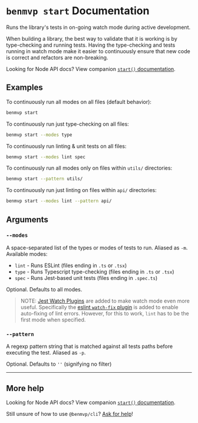 # `benmvp start` Documentation

Runs the library's tests in on-going watch mode during active development. 

When building a library, the best way to validate that it is working is by type-checking and running tests. Having the type-checking and tests running in watch mode make it easier to continuously ensure that new code is correct and refactors are non-breaking.

Looking for Node API docs? View companion [`start()` documentation](../api/start.md).

## Examples

To continuously run all modes on all files (default behavior):

```sh
benmvp start
```

To continuously run just type-checking on all files:

```sh
benmvp start --modes type
```

To continuously run linting & unit tests on all files:

```sh
benmvp start --modes lint spec
```

To continuously run all modes only on files within `utils/` directories:

```sh
benmvp start --pattern utils/
```

To continuously run just linting on files within `api/` directories:

```sh
benmvp start --modes lint --pattern api/
```

## Arguments

### `--modes`

A space-separated list of the types or modes of tests to run. Aliased as `-m`. Available modes:

- `lint` - Runs ESLint (files ending in `.ts` or `.tsx`)
- `type` - Runs Typescript type-checking (files ending in `.ts` or `.tsx`)
- `spec` - Runs Jest-based unit tests (files ending in `.spec.ts`)

Optional. Defaults to all modes.

> NOTE: [Jest Watch Plugins](https://jestjs.io/docs/en/watch-plugins) are added to make watch mode even more useful. Specifically the [eslint `watch-fix` plugin](https://github.com/jest-community/jest-runner-eslint#toggle---fix-in-watch-mode) is added to enable auto-fixing of lint errors. However, for this to work, `lint` has to be the first mode when specified.

### `--pattern`

A regexp pattern string that is matched against all tests paths before executing the test. Aliased as `-p`.

Optional. Defaults to `''` (signifying no filter)

---

## More help

Looking for Node API docs? View companion [`start()` documentation](../api/start.md).

Still unsure of how to use `@benmvp/cli`? [Ask for help](https://github.com/benmvp/benmvp-cli/issues)!
